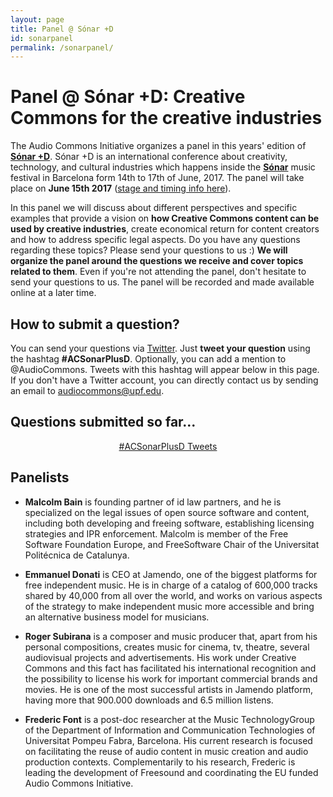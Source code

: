```yaml
---
layout: page
title: Panel @ Sónar +D
id: sonarpanel
permalink: /sonarpanel/
---
```


# Panel @ Sónar +D: Creative Commons for the creative industries

The Audio Commons Initiative organizes a panel in this years' edition of **[Sónar +D](https://sonarplusd.com)**. Sónar +D is an international conference about creativity, technology, and cultural industries which happens inside the **[Sónar](https://sonar.es)** music festival in Barcelona form 14th to 17th of June, 2017.
The panel will take place on **June 15th 2017** ([stage and timing info here](https://sonarplusd.com/en/programs/barcelona-2017/areas/talks/creative-commons-for-the-creative-industries)).

In this panel we will discuss about different perspectives and specific examples that provide a vision on **how Creative Commons content can be used by creative industries**, create economical return for content creators and how to address specific legal aspects. Do you have any questions regarding these topics? Please send your questions to us :) **We will organize the panel around the questions we receive and cover topics related to them**. Even if you're not attending the panel, don't hesitate to send your questions to us. The panel will be recorded and made available online at a later time.


## How to submit a question?

You can send your questions via [Twitter](https://twitter.com). Just **tweet your question** using the hashtag **#ACSonarPlusD**. Optionally, you can add a mention to @AudioCommons. Tweets with this hashtag will appear below in this page. If you don't have a Twitter account, you can directly contact us by sending an email to <a href="mailto:audiocommons@upf.edu">audiocommons@upf.edu</a>.

## Questions submitted so far...

<div style="text-align:center;">
  <div style="display:inline-block;">
    <a class="twitter-timeline" href="https://twitter.com/hashtag/ACSonarPlusD" data-widget-id="863021182274211847">#ACSonarPlusD Tweets</a> <script>!function(d,s,id){var js,fjs=d.getElementsByTagName(s)[0],p=/^http:/.test(d.location)?'http':'https';if(!d.getElementById(id)){js=d.createElement(s);js.id=id;js.src=p+"://platform.twitter.com/widgets.js";fjs.parentNode.insertBefore(js,fjs);}}(document,"script","twitter-wjs");</script>
  </div>
</div>

## Panelists

- **Malcolm Bain** is founding partner of id law partners, and he is specialized on the legal issues of open source software and content, including both developing and freeing software, establishing licensing strategies and IPR enforcement. Malcolm is member of the Free Software Foundation Europe, and FreeSoftware Chair of the Universitat Politécnica de Catalunya.

- **Emmanuel Donati** is CEO at Jamendo, one of the biggest platforms for free independent music. He is in charge of a catalog of 600,000 tracks shared by 40,000 from all over the world, and works on various aspects of the strategy to make independent music more accessible and bring an alternative business model for musicians.

- **Roger Subirana** is a composer and music producer that, apart from his personal compositions, creates music for cinema, tv, theatre, several audiovisual projects and advertisements. His work under Creative Commons and this fact has facilitated his international recognition and the possibility to license his work for important commercial brands and movies. He is one of the most successful artists in Jamendo platform, having more that 900.000 downloads and 6.5 million listens.

- **Frederic Font** is a post-doc researcher at the Music TechnologyGroup of the Department of Information and Communication Technologies of Universitat Pompeu Fabra, Barcelona. His current research is focused on facilitating the reuse of audio content in music creation and audio production contexts. Complementarily to his research, Frederic is leading the development of Freesound and coordinating the EU funded Audio Commons Initiative.
